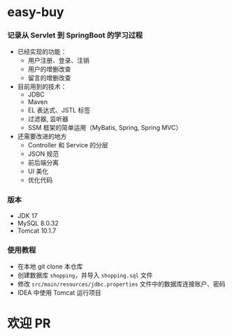 # easy-buy

### 记录从 Servlet 到 SpringBoot 的学习过程
- 已经实现的功能：
  - 用户注册、登录、注销
  - 用户的增删改查
  - 留言的增删改查
- 目前用到的技术：
  - JDBC
  - Maven
  - EL 表达式、JSTL 标签
  - 过滤器, 监听器
  - SSM 框架的简单运用（MyBatis, Spring, Spring MVC）
- 还需要改进的地方
	- Controller 和 Service 的分层
    - JSON 规范
    - 前后端分离
    - UI 美化
    - 优化代码
### 版本 
- JDK 17
- MySQL 8.0.32
- Tomcat 10.1.7

### 使用教程
- 在本地 git clone 本仓库
- 创建数据库 `shopping`，并导入 `shopping.sql` 文件
- 修改 `src/main/resources/jdbc.properties` 文件中的数据库连接账户、密码
- IDEA 中使用 Tomcat 运行项目

# 欢迎 PR